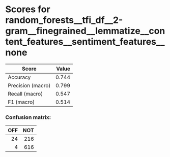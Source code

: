 # Scores for random_forests__tfi_df__2-gram__finegrained__lemmatize__content_features__sentiment_features__none
|      Score      |Value|
|-----------------|----:|
|Accuracy         |0.744|
|Precision (macro)|0.799|
|Recall (macro)   |0.547|
|F1 (macro)       |0.514|

### Confusion matrix:
|OFF|NOT|
|--:|--:|
| 24|216|
|  4|616|
